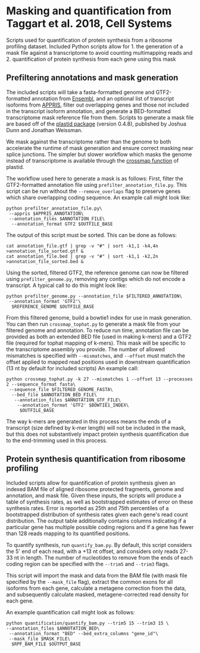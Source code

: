 # Masking and quantification from Taggart et al. 2018, Cell Systems

Scripts used for quantification of protein synthesis from a ribosome profiling dataset.
Included Python scripts allow for 1. the generation of a mask file against a transcriptome to avoid counting multimapping reads and 2. quantification of protein synthesis from each gene using this mask

## Prefiltering annotations and mask generation

The included scripts will take a fasta-formatted genome and GTF2-formatted annotation from [Ensembl](https://useast.ensembl.org/info/data/ftp/index.html), and an optional list of transcript isoforms from [APPRIS](http://apprisws.bioinfo.cnio.es/pub/), filter out overlapping genes and those not included in the transcript isoform annotation, and generate a BED-formatted transcriptome mask reference file from them. Scripts to generate a mask file are based off of the [plastid package](https://plastid.readthedocs.io/en/latest/index.html) (version 0.4.8), published by Joshua Dunn and Jonathan Weissman. 

We mask against the transcriptome rather than the genome to both accelerate the runtime of mask generation and ensure correct masking near splice junctions. The simpler but slower workflow which masks the genome instead of transcriptome is available through the [crossmap function](https://plastid.readthedocs.io/en/latest/examples/using_masks.html) of plastid.

The workflow used here to generate a mask is as follows:
First, filter the GTF2-formatted annotation file using `prefilter_annotation_file.py`. This script can be run without the `--remove_overlaps` flag to preserve genes which share overlapping coding sequence. An example call might look like: 
```
python prefilter_annotation_file.py\
 --appris $APPRIS_ANNOTATION\
 --annotation_files $ANNOTATION_FILE\
  --annotation_format GTF2 $OUTFILE_BASE
```

The output of this script must be sorted. This can be done as follows:
```
cat annotation_file.gtf | grep -v "#" | sort -k1,1 -k4,4n >annotation_file_sorted.gtf &
cat annotation_file.bed | grep -v "#" | sort -k1,1 -k2,2n >annotation_file_sorted.bed &
```

Using the sorted, filtered GTF2, the reference genome can now be filtered using `prefilter_genome.py`, removing any contigs which do not encode a transcript. A typical call to do this might look like:
```
python prefilter_genome.py --annotation_file $FILTERED_ANNOTATION\
 --annotation_format 'GTF2'\
  $REFERENCE_GENOME $OUTFILE_BASE
```

From this filtered genome, build a bowtie1 index for use in mask generation. You can then run `crossmap_tophat.py` to generate a mask file from your filtered genome and annotation. To reduce run time, annotation file can be provided as both an extended BED file (used in making k-mers) and a GTF2 file (required for tophat mapping of k-mers). This mask will be specific to the transcriptome assembly you provide. The number of allowed mismatches is specified with `--mismatches`, and `--offset` must match the offset applied to mapped read positions used in downstream quantification (13 nt by default for included scripts) An example call:
```
python crossmap_tophat.py -k 27 --mismatches 1 --offset 13 --processes 2 --sequence_format fasta\
 --sequence_file $FILTERED_GENOME_FASTA\
  --bed_file $ANNOTATION_BED_FILE\
   --annotation_files $ANNOTATION_GTF_FILE\
    --annotation_format 'GTF2' $BOWTIE1_INDEX\
     $OUTFILE_BASE
```

The way k-mers are generated in this process means the ends of a transcript (size defined by k-mer length) will not be included in the mask, but this does not substantively impact protein synthesis quantification due to the end-trimming used in this process.


## Protein synthesis quantification from ribosome profiling
Included scripts allow for quantification of protein synthesis given an indexed BAM file of aligned ribosome protected fragments, genome and annotation, and mask file. Given these inputs, the scripts will produce a table of synthesis rates, as well as bootstrapped estimates of error on these synthesis rates. Error is reported as 25th and 75th percentiles of a bootstrapped distribution of synthesis rates given each gene's read count distribution. The output table additionally contains columns indicating if a particular gene has multiple possible coding regions and if a gene has fewer than 128 reads mapping to its quantified positions.

To quantify synthesis, run `quantify_bam.py`. By default, this script considers the 5' end of each read, with a +13 nt offset, and considers only reads 27-33 nt in length. The number of nucleotides to remove from the ends of each coding region can be specified with the `--trim5` and `--trim3` flags.

This script will import the mask and data from the BAM file (with mask file specified by the `--mask_file` flag), extract the common exons for all isoforms from each gene, calculate a metagene correction from the data, and subsequently calculate masked, metagene-corrected read density for each gene.

An example quantification call might look as follows:
```
python quantification/quantify_bam.py --trim5 15 --trim3 15 \
--annotation_files $ANNOTATION_BED\
 --annotation_format "BED" --bed_extra_columns "gene_id"\
 --mask_file $MASK_FILE\
  $RPF_BAM_FILE $OUTPUT_BASE
```

